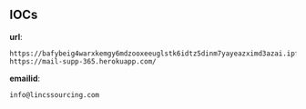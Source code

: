 
## IOCs

__url__:

```text
https://bafybeig4warxkemgy6mdzooxeeuglstk6idtz5dinm7yayeazximd3azai.ipfs.w3s.link/dshby.html/
https://mail-supp-365.herokuapp.com/
```
__emailid__:

```text
info@lincssourcing.com
```